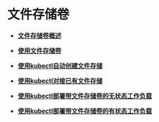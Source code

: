 # 文件存储卷<a name="cce_01_0315"></a>

-   **[文件存储卷概述](文件存储卷概述-129.md)**  

-   **[使用文件存储卷](使用文件存储卷-130.md)**  

-   **[使用kubectl自动创建文件存储](使用kubectl自动创建文件存储-131.md)**  

-   **[使用kubectl对接已有文件存储](使用kubectl对接已有文件存储-132.md)**  

-   **[使用kubectl部署带文件存储卷的无状态工作负载](使用kubectl部署带文件存储卷的无状态工作负载-133.md)**  

-   **[使用kubectl部署带文件存储卷的有状态工作负载](使用kubectl部署带文件存储卷的有状态工作负载-134.md)**  


